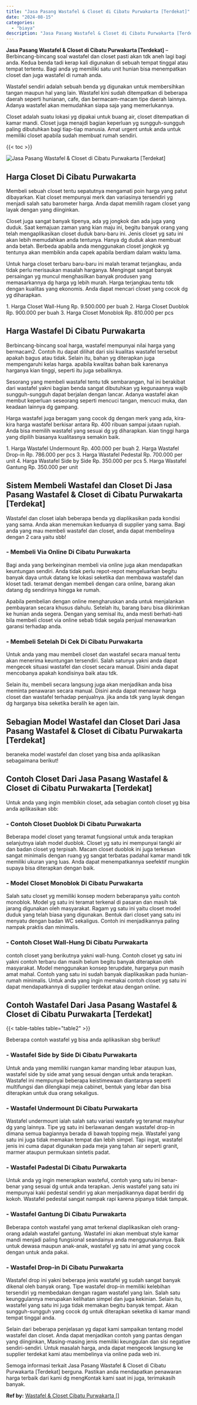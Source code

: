```yaml
---
title: "Jasa Pasang Wastafel & Closet di Cibatu Purwakarta [Terdekat]"
date: "2024-08-15"
categories: 
  - "biaya"
description: "Jasa Pasang Wastafel & Closet di Cibatu Purwakarta [Terdekat]. Semoga informasi terkait Jasa Pasang Wastafel & Closet di Cibatu Purwakarta [Terdekat] bergu..."
---
```


**Jasa Pasang Wastafel & Closet di Cibatu Purwakarta \[Terdekat\]** – Berbincang-bincang soal wastafel dan closet pasti akan tdk aneh lagi bagi anda. Kedua benda tadi kerap kali digunakan di sebuah tempat tinggal atau tempat tertentu. Bagi anda yg memiliki satu unit hunian bisa menempatkan closet dan juga wastafel di rumah anda.

Wastafel sendiri adalah sebuah benda yg digunakan untuk membersihkan tangan maupun hal yang lain. Wastafel kini sudah ditempatkan di beberapa daerah seperti hunianan, cafe, dan bermacam-macam tipe daerah lainnya. Adanya wastafel akan memudahkan siapa saja yang memerlukannya.

Closet adalah suatu lokasi yg dipakai untuk buang air, closet ditempatkan di kamar mandi. Closet juga menajdi bagian keperluan yg sungguh-sungguh paling dibutuhkan bagi tiap-tiap manusia. Amat urgent untuk anda untuk memiliki closet apabila sudah membuat rumah sendiri.

{{< toc >}}

![Jasa Pasang Wastafel & Closet di Cibatu Purwakarta [Terdekat]](/images/wastafel-closet-murah64.png)

## Harga Closet Di Cibatu Purwakarta

Membeli sebuah closet tentu sepatutnya mengamati poin harga yang patut dibayarkan. Kiat closet mempunyai merk dan variasinya tersendiri yg menjadi salah satu barometer harga. Anda dapat memilih ragam closet yang layak dengan yang diinginkan.

Closet juga sangat banyak tipenya, ada yg jongkok dan ada juga yang duduk. Saat kemajuan zaman yang kian maju ini, begitu banyak orang yang telah mengaplikasikan closet duduk baru-baru ini. Jenis closet yg satu ini akan lebih memudahkan anda tentunya. Hanya dg duduk akan membuat anda betah. Berbeda apabila anda menggunakan closet jongkok yg tentunya akan membikin anda capek apabila berdiam dalam waktu lama.

Untuk harga closet terbaru baru-baru ini malah teramat terjangkau, anda tidak perlu merisaukan masalah harganya. Mengingat sangat banyak persaingan yg muncul menghasilkan banyak produsen yang memasarkannya dg harga yg lebih murah. Harga terjangkau tentu tdk dengan kualitas yang ekonomis. Anda dapat mencari closet yang cocok dg yg diharapkan.

1\. Harga Closet Wall-Hung Rp. 9.500.000 per buah 2. Harga Closet Duoblok Rp. 900.000 per buah 3. Harga Closet Monoblok Rp. 810.000 per pcs

## Harga Wastafel Di Cibatu Purwakarta

Berbincang-bincang soal harga, wastafel mempunyai nilai harga yang bermacam2. Contoh itu dapat dilihat dari sisi kualitas wastafel tersebut apakah bagus atau tidak. Selain itu, bahan yg diterapkan juga mempengaruhi kelas harga. apabila kwalitas bahan baik karenanya harganya kian tinggi, seperti itu juga sebaliknya.

Sesorang yang membeli wastafel tentu tdk sembarangan, hal ini berakibat dari wastafel yakni bagian benda sangat dibutuhkan yg kegunaannya wajib sungguh-sungguh dapat berjalan dengan lancar. Adanya wastafel akan membut keperluan seseorang seperti mencuci tangan, mencuci muka, dan keadaan lainnya dg gampang.

Harga wastafel juga beragam yang cocok dg dengan merk yang ada, kira-kira harga wastafel berkisar antara Rp. 400 ribuan sampai jutaan rupiah. Anda bisa memilih wastafel yang sesuai dg yg diharapkan. kian tinggi harga yang dipilih biasanya kualitasnya semakin baik.

1\. Harga Wastafel Undermount Rp. 400.000 per buah 2. Harga Wastafel Drop-in Rp. 786.000 per pcs 3. Harga Wastafel Pedestal Rp. 700.000 per unit 4. Harga Wastafel Side by Side Rp. 350.000 per pcs 5. Harga Wastafel Gantung Rp. 350.000 per unit

## Sistem Membeli Wastafel dan Closet Di Jasa Pasang Wastafel & Closet di Cibatu Purwakarta \[Terdekat\]

Wastafel dan closet ialah beberapa benda yg diaplikasikan pada kondisi yang sama. Anda akan menemukan keduanya di supplier yang sama. Bagi anda yang mau membeli wastafel dan closet, anda dapat membelinya dengan 2 cara yaitu sbb!

### \- Membeli Via Online Di Cibatu Purwakarta

Bagi anda yang berkeinginan membeli via online juga akan mendapatkan keuntungan sendiri. Anda tidak perlu repot-repot mengeluarkan begitu banyak daya untuk datang ke lokasi seketika dan membawa wastafel dan kloset tadi. teramat dengan membeli dengan cara online, barang akan datang dg sendirinya hingga ke rumah.

Apabila pembelian dengan online mengharuskan anda untuk menjalankan pembayaran secara khusus dahulu. Setelah itu, barang baru bisa dikirimkan ke hunian anda segera. Dengan yang semisal itu, anda mesti berhati-hati bila membeli closet via online sebab tidak segala penjual menawarkan garansi terhadap anda.

### \- Membeli Setelah Di Cek Di Cibatu Purwakarta

Untuk anda yang mau membeli closet dan wastafel secara manual tentu akan menerima keuntungan tersendiri. Salah satunya yakni anda dapat mengecek situasi wastafel dan closet secara manual. Disini anda dapat mencobanya apakah kondisinya baik atau tdk.

Selain itu, membeli secara langsung juga akan menjadikan anda bisa meminta penawaran secara manual. Disini anda dapat menawar harga closet dan wastafel terhadap penjualnya. jika anda tdk yang layak dengan dg harganya bisa seketika beralih ke agen lain.

## Sebagian Model Wastafel dan Closet Dari Jasa Pasang Wastafel & Closet di Cibatu Purwakarta \[Terdekat\]

beraneka model wastafel dan closet yang bisa anda aplikasikan sebagaimana berikut!

## Contoh Closet Dari Jasa Pasang Wastafel & Closet di Cibatu Purwakarta \[Terdekat\]

Untuk anda yang ingin membikin closet, ada sebagian contoh closet yg bisa anda aplikasikan sbb:

### \- Contoh Closet Duoblok Di Cibatu Purwakarta

Beberapa model closet yang teramat fungsional untuk anda terapkan selanjutnya ialah model duoblok. Closet yg satu ini mempunyai tangki air dan badan closet yg terpisah. Macam closet duoblok ini juga terkesan sangat minimalis dengan ruang yg sangat terbatas padahal kamar mandi tdk memiliki ukuran yang luas. Anda dapat menempatkannya seefektif mungkin supaya bisa diterapkan dengan baik.

### \- Model Closet Monoblok Di Cibatu Purwakarta

Salah satu closet yg memiliki konsep modern beberapanya yaitu contoh monoblok. Model yg satu ini teramat terkenal di pasaran dan masih tak jarang digunakan oleh masyarakat. Ragam yg satu ini yaitu closet model duduk yang telah biasa yang digunakan. Bentuk dari closet yang satu ini menyatu dengan badan WC sekaligus. Contoh ini menjadikannya paling nampak praktis dan minimalis.

### \- Contoh Closet Wall-Hung Di Cibatu Purwakarta

contoh closet yang berikutnya yakni wall-hung. Contoh closet yg satu ini yakni contoh terbaru dan masih belum begitu banyak diterapkan oleh masyarakat. Model menggunakan konsep terupdate, harganya pun masih amat mahal. Contoh yang satu ini sudah banyak diaplikasikan pada hunian-rumah minimalis. Untuk anda yang ingin memakai contoh closet yg satu ini dapat mendapatkannya di supplier terdekat atau dengan online.

## Contoh Wastafel Dari Jasa Pasang Wastafel & Closet di Cibatu Purwakarta \[Terdekat\]

{{< table-tables table="table2" >}}

Beberapa contoh wastafel yg bisa anda aplikasikan sbg berikut!

### \- Wastafel Side by Side Di Cibatu Purwakarta

Untuk anda yang memiliki ruangan kamar manding lebar ataupun luas, wastafel side by side amat yang sesuai dengan untuk anda terapkan. Wastafel ini mempunyai beberapa keistimewaan diantaranya seperti multifungsi dan dilengkapi meja cabinet, bentuk yang lebar dan bisa diterapkan untuk dua orang sekaligus.

### \- Wastafel Undermount Di Cibatu Purwakarta

Wastafel undermount ialah salah satu variasi wastafe yg teramat masyhur dg yang lainnya. Tipe yg satu ini berlawanan dengan wastafel drop-in dimana semua bagiannya berada di bawah topping meja. Wastafel yang satu ini juga tidak memakan tempat dan lebih simpel. Tapi ingat, wastafel jenis ini cuma dapat digunakan pada meja yang tahan air seperti granit, marmer ataupun permukaan sintetis padat.

### \- Wastafel Padestal Di Cibatu Purwakarta

Untuk anda yg ingin menerapkan wasteful, contoh yang satu ini benar-benar yang sesuai dg untuk anda terapkan. Jenis wastafel yang satu ini mempunyai kaki pedestal sendiri yg akan menjadikannya dapat berdiri dg kokoh. Wastafel pedestal sangat nampak rapi karena pipanya tidak tampak.

### \- Wastafel Gantung Di Cibatu Purwakarta

Beberapa contoh wastafel yang amat terkenal diaplikasikan oleh orang-orang adalah wastafel gantung. Wastafel ini akan membuat style kamar mandi menjadi paling fungsional seandainya anda menggunakannya. Baik untuk dewasa maupun anak-anak, wastafel yg satu ini amat yang cocok dengan untuk anda pakai.

### \- Wastafel Drop-in Di Cibatu Purwakarta

Wastafel drop ini yakni beberapa jenis wastafel yg sudah sangat banyak dikenal oleh banyak orang. Tipe wastafel drop-in memiliki kelebihan tersendiri yg membedakan dengan ragam wastafel yang lain. Salah satu keunggulannya merupakan kelihatan simpel dan juga kekinian. Selain itu, wastafel yang satu ini juga tidak memakan begitu banyak tempat. Akan sungguh-sungguh yang cocok dg untuk diterapkan seketika di kamar mandi tempat tinggal anda.

Selain dari beberapa penjelasan yg dapat kami sampaikan tentang model wastafel dan closet. Anda dapat menjadikan contoh yang pantas dengan yang diinginkan, Masing-masing jenis memiliki keunggulan dan sisi negative sendiri-sendiri. Untuk masalah harga, anda dapat mengecek langsung ke supplier terdekat kami atau membelinya via online pada web ini.

Semoga informasi terkait Jasa Pasang Wastafel & Closet di Cibatu Purwakarta \[Terdekat\] berguna. Pastikan anda mendapatkan penawaran harga terbaik dari kami dg mengKontak kami saat ini juga, terimakasih banyak.

**Ref by:** [Wastafel & Closet Cibatu Purwakarta []](https://id.wikipedia.org/wiki/Wastafel)
